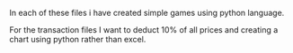 In each of these files i have created  simple games using python language. 

For the transaction files I want to deduct 10% of all prices and creating a chart using python rather than excel.
